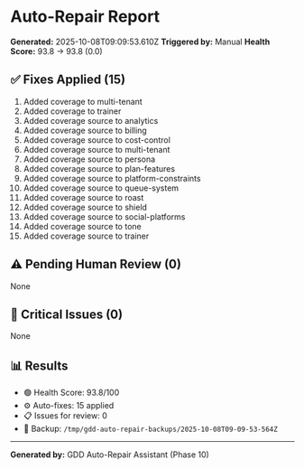 # Auto-Repair Report

**Generated:** 2025-10-08T09:09:53.610Z
**Triggered by:** Manual
**Health Score:** 93.8 → 93.8 (0.0)

## ✅ Fixes Applied (15)

1. Added coverage to multi-tenant
2. Added coverage to trainer
3. Added coverage source to analytics
4. Added coverage source to billing
5. Added coverage source to cost-control
6. Added coverage source to multi-tenant
7. Added coverage source to persona
8. Added coverage source to plan-features
9. Added coverage source to platform-constraints
10. Added coverage source to queue-system
11. Added coverage source to roast
12. Added coverage source to shield
13. Added coverage source to social-platforms
14. Added coverage source to tone
15. Added coverage source to trainer

## ⚠️ Pending Human Review (0)

None

## 🔴 Critical Issues (0)

None

## 📊 Results

- 🟢 Health Score: 93.8/100
- ⚙️ Auto-fixes: 15 applied
- 📋 Issues for review: 0
- 💾 Backup: `/tmp/gdd-auto-repair-backups/2025-10-08T09-09-53-564Z`

---

**Generated by:** GDD Auto-Repair Assistant (Phase 10)

